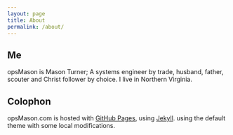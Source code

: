 ```yaml
---
layout: page
title: About
permalink: /about/
---
```


## Me
opsMason is Mason Turner; A systems engineer by trade, husband, father, scouter and Christ follower by choice. I live in Northern Virginia.

## Colophon
opsMason.com is hosted with [GitHub Pages][ghp], using [Jekyll][j]. using the default theme with some local modifications.


[j]: http://jekyllrb.com
[ghp]: https://pages.github.com